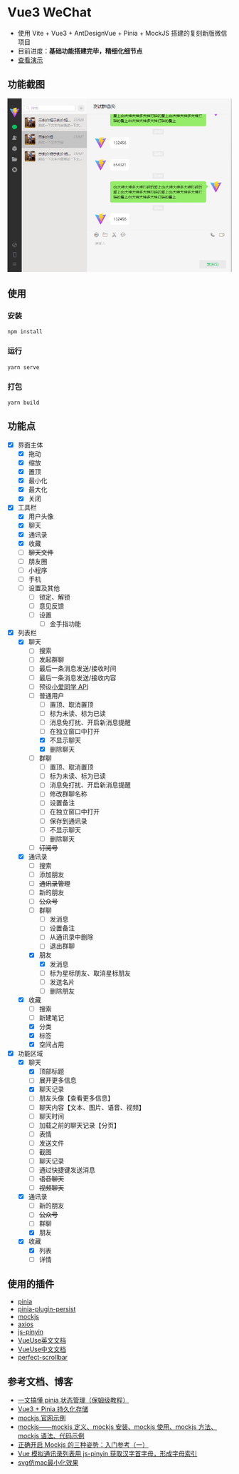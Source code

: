 # Vue3 WeChat

- 使用 Vite + Vue3 + AntDesignVue + Pinia + MockJS 搭建的复刻新版微信项目
- 目前进度：**基础功能搭建完毕，精细化细节点**
- [查看演示](https://ele-cat.gitee.io/vue3-wechat/)

## 功能截图

![功能截图](./snapshot/interface.jpg)

## 使用

### 安装

```
npm install
```

### 运行

```
yarn serve
```

### 打包

```
yarn build
```

## 功能点

- [x] 界面主体
  - [x] 拖动
  - [x] 缩放
  - [x] 置顶
  - [x] 最小化
  - [x] 最大化
  - [x] 关闭
- [x] 工具栏
  - [x] 用户头像
  - [x] 聊天
  - [x] 通讯录
  - [x] 收藏
  - [ ] ~~聊天文件~~
  - [ ] 朋友圈
  - [ ] 小程序
  - [ ] 手机
  - [ ] 设置及其他
    - [ ] 锁定、解锁
    - [ ] 意见反馈
    - [ ] 设置
      - [ ] 金手指功能
- [x] 列表栏
  - [x] 聊天
    - [ ] 搜索
    - [ ] 发起群聊
    - [ ] 最后一条消息发送/接收时间
    - [ ] 最后一条消息发送/接收内容
    - [ ] 预设[小爱同学 API](http://jiuli.xiaoapi.cn/i/chat/xiaoai_tts.php?msg=你好)
    - [ ] 普通用户
      - [ ] 置顶、取消置顶
      - [ ] 标为未读、标为已读
      - [ ] 消息免打扰、开启新消息提醒
      - [ ] 在独立窗口中打开
      - [x] 不显示聊天
      - [x] 删除聊天
    - [ ] 群聊
      - [ ] 置顶、取消置顶
      - [ ] 标为未读、标为已读
      - [ ] 消息免打扰、开启新消息提醒
      - [ ] 修改群聊名称
      - [ ] 设置备注
      - [ ] 在独立窗口中打开
      - [ ] 保存到通讯录
      - [ ] 不显示聊天
      - [ ] 删除聊天
    - [ ] ~~订阅号~~
  - [x] 通讯录
    - [ ] 搜索
    - [ ] 添加朋友
    - [ ] ~~通讯录管理~~
    - [ ] 新的朋友
    - [ ] ~~公众号~~
    - [ ] 群聊
      - [ ] 发消息
      - [ ] 设置备注
      - [ ] 从通讯录中删除
      - [ ] 退出群聊
    - [x] 朋友
      - [x] 发消息
      - [ ] 标为星标朋友、取消星标朋友
      - [ ] 发送名片
      - [ ] 删除朋友
  - [x] 收藏
    - [ ] 搜索
    - [ ] 新建笔记
    - [x] 分类
    - [x] 标签
    - [x] 空间占用
- [x] 功能区域
  - [x] 聊天
    - [x] 顶部标题
    - [ ] 展开更多信息
    - [x] 聊天记录
    - [ ] 朋友头像【查看更多信息】
    - [ ] 聊天内容【文本、图片、语音、视频】
    - [ ] 聊天时间
    - [ ] 加载之前的聊天记录【分页】
    - [ ] 表情
    - [ ] 发送文件
    - [ ] 截图
    - [ ] 聊天记录
    - [ ] 通过快捷键发送消息
    - [ ] ~~语音聊天~~
    - [ ] ~~视频聊天~~
  - [x] 通讯录
    - [ ] 新的朋友
    - [ ] ~~公众号~~
    - [ ] 群聊
    - [x] 朋友
  - [x] 收藏
    - [x] 列表
    - [ ] 详情

## 使用的插件

- [pinia](github.com/vuejs/pinia)
- [pinia-plugin-persist](github.com/Seb-L/pinia-plugin-persist)
- [mockjs](github.com/nuysoft/Mock)
- [axios](github.com/axios/axios)
- [js-pinyin](github.com/waterchestnut/pinyin)
- [VueUse英文文档](https://vueuse.org/)
- [VueUse中文文档](https://www.vueusejs.com)
- [perfect-scrollbar](https://github.com/mdbootstrap/perfect-scrollbar)


## 参考文档、博客

- [一文搞懂 pinia 状态管理（保姆级教程）](https://zhuanlan.zhihu.com/p/533233367)
- [Vue3 + Pinia 持久化存储](https://blog.csdn.net/weixin_36757282/article/details/127226319)
- [mockjs 官网示例](http://mockjs.com/examples.html)
- [mockjs——mockjs 定义、mockjs 安装、mockjs 使用、mockjs 方法、mockjs 语法、代码示例](https://blog.csdn.net/TKY666/article/details/126215513)
- [正确开启 Mockjs 的三种姿势：入门参考（一）](https://www.cnblogs.com/soyxiaobi/p/9846057.html)
- [Vue 模拟通讯录列表用 js-pinyin 获取汉字首字母，形成字母索引](https://blog.csdn.net/m0_67063430/article/details/128951993)
- [svg仿mac最小化效果](http://www.qiutianaimeili.com/html/page/2018/03/mlo8if7lag8.html)
